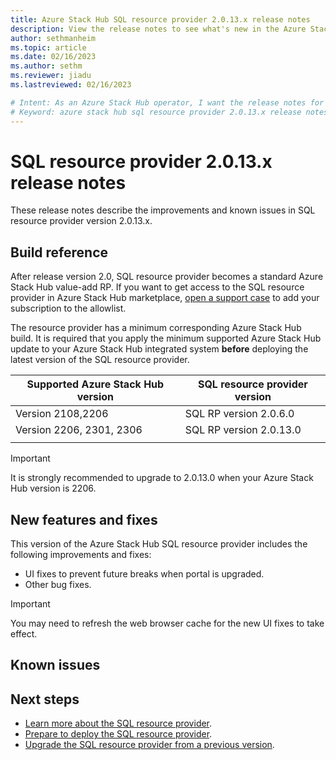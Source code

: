 ```yaml
---
title: Azure Stack Hub SQL resource provider 2.0.13.x release notes 
description: View the release notes to see what's new in the Azure Stack Hub SQL resource provider 2.0.13.x update.
author: sethmanheim
ms.topic: article
ms.date: 02/16/2023
ms.author: sethm
ms.reviewer: jiadu
ms.lastreviewed: 02/16/2023

# Intent: As an Azure Stack Hub operator, I want the release notes for the SQL resource provider 2.0.13.x update.
# Keyword: azure stack hub sql resource provider 2.0.13.x release notes
---
```


# SQL resource provider 2.0.13.x release notes

These release notes describe the improvements and known issues in SQL resource provider version 2.0.13.x.

## Build reference
After release version 2.0, SQL resource provider becomes a standard Azure Stack Hub value-add RP. If you want to get access to the SQL resource provider in Azure Stack Hub marketplace, [open a support case](../operator/azure-stack-help-and-support-overview.md) to add your subscription to the allowlist. 

The resource provider has a minimum corresponding Azure Stack Hub build. It is required that you apply the minimum supported Azure Stack Hub update to your Azure Stack Hub integrated system **before** deploying the latest version of the SQL resource provider.

 |Supported Azure Stack Hub version|SQL resource provider version|
 |-----|-----|
 |Version 2108,2206|SQL RP version 2.0.6.0|  
 |Version 2206, 2301, 2306|SQL RP version 2.0.13.0|  
 |     |     |

> [!IMPORTANT]
> It is strongly recommended to upgrade to 2.0.13.0 when your Azure Stack Hub version is 2206. 

## New features and fixes

This version of the Azure Stack Hub SQL resource provider includes the following improvements and fixes:

- UI fixes to prevent future breaks when portal is upgraded.
- Other bug fixes.

> [!IMPORTANT]
> You may need to refresh the web browser cache for the new UI fixes to take effect.

## Known issues



## Next steps

- [Learn more about the SQL resource provider](azure-stack-sql-resource-provider.md).
- [Prepare to deploy the SQL resource provider](azure-stack-sql-resource-provider-deploy.md#prerequisites).
- [Upgrade the SQL resource provider from a previous version](azure-stack-sql-resource-provider-update.md).
